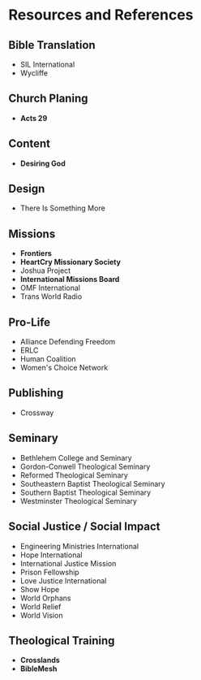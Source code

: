 # Resources and References

## Bible Translation
* SIL International
* Wycliffe

## Church Planing
* __Acts 29__

## Content
* __Desiring God__

## Design
* There Is Something More

## Missions
* __Frontiers__
* __HeartCry Missionary Society__
* Joshua Project
* __International Missions Board__
* OMF International
* Trans World Radio

## Pro-Life
* Alliance Defending Freedom
* ERLC
* Human Coalition
* Women's Choice Network

## Publishing
* Crossway

## Seminary
* Bethlehem College and Seminary
* Gordon-Conwell Theological Seminary
* Reformed Theological Seminary
* Southeastern Baptist Theological Seminary
* Southern Baptist Theological Seminary
* Westminster Theological Seminary

## Social Justice / Social Impact
* Engineering Ministries International
* Hope International
* International Justice Mission
* Prison Fellowship
* Love Justice International
* Show Hope
* World Orphans
* World Relief
* World Vision

## Theological Training
* __Crosslands__
* __BibleMesh__
